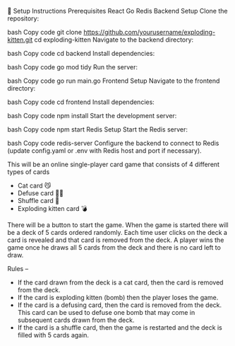 🧰 Setup Instructions
Prerequisites
React
Go
Redis
Backend Setup
Clone the repository:

bash
Copy code
git clone https://github.com/yourusername/exploding-kitten.git
cd exploding-kitten
Navigate to the backend directory:

bash
Copy code
cd backend
Install dependencies:

bash
Copy code
go mod tidy
Run the server:

bash
Copy code
go run main.go
Frontend Setup
Navigate to the frontend directory:

bash
Copy code
cd frontend
Install dependencies:

bash
Copy code
npm install
Start the development server:

bash
Copy code
npm start
Redis Setup
Start the Redis server:

bash
Copy code
redis-server
Configure the backend to connect to Redis (update config.yaml or .env with Redis host and port if necessary).



This will be an online single-player card game that consists of 4 different types of cards

- Cat card 😼
- Defuse card 🙅‍♂️
- Shuffle card 🔀
- Exploding kitten card 💣

There will be a button to start the game. When the game is started there will be a deck of 5 cards ordered randomly. Each time user clicks on the deck a card is revealed and that card is removed from the deck. A player wins the game once he draws all 5 cards from the deck and there is no card left to draw.

Rules –
- If the card drawn from the deck is a cat card, then the card is removed from the deck.
- If the card is exploding kitten (bomb) then the player loses the game.
- If the card is a defusing card, then the card is removed from the deck. This card can be used to defuse one bomb that may come in subsequent cards drawn from the deck.
- If the card is a shuffle card, then the game is restarted and the deck is filled with 5 cards again.
